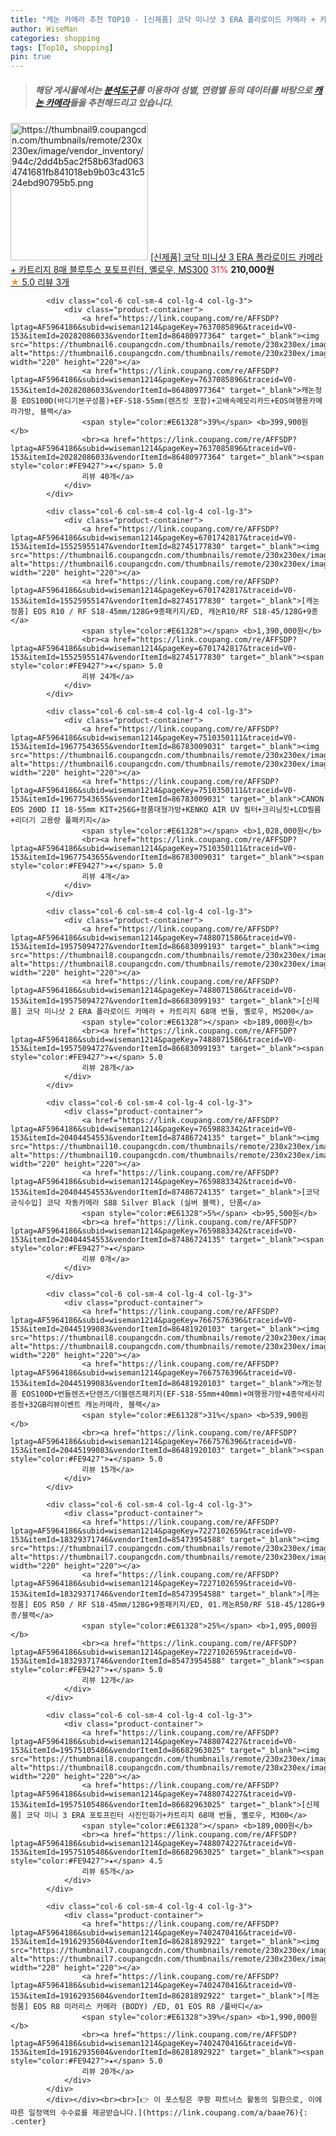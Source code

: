 ```yaml
---
title: "캐논 카메라 추천 TOP10 - [신제품] 코닥 미니샷 3 ERA 폴라로이드 카메라 + 카트리지 8매 블루투스 포토프린터, 옐로우, MS300"
author: WiseMan
categories: shopping
tags: [Top10, shopping]
pin: true
---
```


> ##### 해당 게시물에서는 [**분석도구**](https://itemscout.io/)를 이용하여 **성별**, **연령별** 등의 데이터를 바탕으로 [**캐논 카메라**](https://link.coupang.com/a/baae76)들을 추천해드리고 있습니다.
<div class="container"><div class="row">
            <div class="col-6 col-sm-4 col-lg-4 col-lg-3">
                <div class="product-container">
                    <a href="https://link.coupang.com/re/AFFSDP?lptag=AF5964186&subid=wiseman1214&pageKey=7488071635&traceid=V0-153&itemId=19575094938&vendorItemId=86683127184" target="_blank"><img src="https://thumbnail9.coupangcdn.com/thumbnails/remote/230x230ex/image/vendor_inventory/944c/2dd4b5ac2f58b63fad0634741681fb841018eb9b03c431c524ebd90795b5.png" alt="https://thumbnail9.coupangcdn.com/thumbnails/remote/230x230ex/image/vendor_inventory/944c/2dd4b5ac2f58b63fad0634741681fb841018eb9b03c431c524ebd90795b5.png" width="220" height="220"></a>
                    <a href="https://link.coupang.com/re/AFFSDP?lptag=AF5964186&subid=wiseman1214&pageKey=7488071635&traceid=V0-153&itemId=19575094938&vendorItemId=86683127184" target="_blank">[신제품] 코닥 미니샷 3 ERA 폴라로이드 카메라 + 카트리지 8매 블루투스 포토프린터, 옐로우, MS300</a>
                    <span style="color:#E61328">31%</span> <b>210,000원</b>
                    <br><a href="https://link.coupang.com/re/AFFSDP?lptag=AF5964186&subid=wiseman1214&pageKey=7488071635&traceid=V0-153&itemId=19575094938&vendorItemId=86683127184" target="_blank"><span style="color:#FE9427">★</span> 5.0
                    리뷰 3개</a>
                </div>
            </div>
            
            <div class="col-6 col-sm-4 col-lg-4 col-lg-3">
                <div class="product-container">
                    <a href="https://link.coupang.com/re/AFFSDP?lptag=AF5964186&subid=wiseman1214&pageKey=7637085896&traceid=V0-153&itemId=20282086033&vendorItemId=86480977364" target="_blank"><img src="https://thumbnail6.coupangcdn.com/thumbnails/remote/230x230ex/image/vendor_inventory/430b/77f2cc179649157ccd5e0199a4546ddea1d010bae3fef6b734e7599d0ee0.jpg" alt="https://thumbnail6.coupangcdn.com/thumbnails/remote/230x230ex/image/vendor_inventory/430b/77f2cc179649157ccd5e0199a4546ddea1d010bae3fef6b734e7599d0ee0.jpg" width="220" height="220"></a>
                    <a href="https://link.coupang.com/re/AFFSDP?lptag=AF5964186&subid=wiseman1214&pageKey=7637085896&traceid=V0-153&itemId=20282086033&vendorItemId=86480977364" target="_blank">캐논정품 EOS100D(바디기본구성품)+EF-S18-55mm(렌즈킷 포함)+고배속메모리카드+EOS여행용카메라가방, 블랙</a>
                    <span style="color:#E61328">39%</span> <b>399,900원</b>
                    <br><a href="https://link.coupang.com/re/AFFSDP?lptag=AF5964186&subid=wiseman1214&pageKey=7637085896&traceid=V0-153&itemId=20282086033&vendorItemId=86480977364" target="_blank"><span style="color:#FE9427">★</span> 5.0
                    리뷰 40개</a>
                </div>
            </div>
            
            <div class="col-6 col-sm-4 col-lg-4 col-lg-3">
                <div class="product-container">
                    <a href="https://link.coupang.com/re/AFFSDP?lptag=AF5964186&subid=wiseman1214&pageKey=6701742817&traceid=V0-153&itemId=15525955147&vendorItemId=82745177830" target="_blank"><img src="https://thumbnail6.coupangcdn.com/thumbnails/remote/230x230ex/image/vendor_inventory/f30b/9dc506e96383465b7fcb64d775d6b1d539afd6a7ac48d275aa0a57c072b2.jpg" alt="https://thumbnail6.coupangcdn.com/thumbnails/remote/230x230ex/image/vendor_inventory/f30b/9dc506e96383465b7fcb64d775d6b1d539afd6a7ac48d275aa0a57c072b2.jpg" width="220" height="220"></a>
                    <a href="https://link.coupang.com/re/AFFSDP?lptag=AF5964186&subid=wiseman1214&pageKey=6701742817&traceid=V0-153&itemId=15525955147&vendorItemId=82745177830" target="_blank">[캐논 정품] EOS R10 / RF S18-45mm/128G+9종패키지/ED, 캐논R10/RF S18-45/128G+9종</a>
                    <span style="color:#E61328"></span> <b>1,390,000원</b>
                    <br><a href="https://link.coupang.com/re/AFFSDP?lptag=AF5964186&subid=wiseman1214&pageKey=6701742817&traceid=V0-153&itemId=15525955147&vendorItemId=82745177830" target="_blank"><span style="color:#FE9427">★</span> 5.0
                    리뷰 24개</a>
                </div>
            </div>
            
            <div class="col-6 col-sm-4 col-lg-4 col-lg-3">
                <div class="product-container">
                    <a href="https://link.coupang.com/re/AFFSDP?lptag=AF5964186&subid=wiseman1214&pageKey=7510350111&traceid=V0-153&itemId=19677543655&vendorItemId=86783009031" target="_blank"><img src="https://thumbnail6.coupangcdn.com/thumbnails/remote/230x230ex/image/vendor_inventory/c263/9ef55ed5f2eaf038ce3607407c860d4261a5b9bd3ca9daadb42884f47235.jpg" alt="https://thumbnail6.coupangcdn.com/thumbnails/remote/230x230ex/image/vendor_inventory/c263/9ef55ed5f2eaf038ce3607407c860d4261a5b9bd3ca9daadb42884f47235.jpg" width="220" height="220"></a>
                    <a href="https://link.coupang.com/re/AFFSDP?lptag=AF5964186&subid=wiseman1214&pageKey=7510350111&traceid=V0-153&itemId=19677543655&vendorItemId=86783009031" target="_blank">CANON EOS 200D II 18-55mm KIT+256G+정품대형가방+KENKO AIR UV 필터+크리닝킷+LCD필름+리더기 고용량 풀패키지</a>
                    <span style="color:#E61328"></span> <b>1,028,000원</b>
                    <br><a href="https://link.coupang.com/re/AFFSDP?lptag=AF5964186&subid=wiseman1214&pageKey=7510350111&traceid=V0-153&itemId=19677543655&vendorItemId=86783009031" target="_blank"><span style="color:#FE9427">★</span> 5.0
                    리뷰 4개</a>
                </div>
            </div>
            
            <div class="col-6 col-sm-4 col-lg-4 col-lg-3">
                <div class="product-container">
                    <a href="https://link.coupang.com/re/AFFSDP?lptag=AF5964186&subid=wiseman1214&pageKey=7488071586&traceid=V0-153&itemId=19575094727&vendorItemId=86683099193" target="_blank"><img src="https://thumbnail8.coupangcdn.com/thumbnails/remote/230x230ex/image/vendor_inventory/7a61/58a14ac4ad315c254c49a09abc3f62db5ab473267f8b99633669932a656f.png" alt="https://thumbnail8.coupangcdn.com/thumbnails/remote/230x230ex/image/vendor_inventory/7a61/58a14ac4ad315c254c49a09abc3f62db5ab473267f8b99633669932a656f.png" width="220" height="220"></a>
                    <a href="https://link.coupang.com/re/AFFSDP?lptag=AF5964186&subid=wiseman1214&pageKey=7488071586&traceid=V0-153&itemId=19575094727&vendorItemId=86683099193" target="_blank">[신제품] 코닥 미니샷 2 ERA 폴라로이드 카메라 + 카트리지 68매 번들, 옐로우, MS200</a>
                    <span style="color:#E61328"></span> <b>189,000원</b>
                    <br><a href="https://link.coupang.com/re/AFFSDP?lptag=AF5964186&subid=wiseman1214&pageKey=7488071586&traceid=V0-153&itemId=19575094727&vendorItemId=86683099193" target="_blank"><span style="color:#FE9427">★</span> 5.0
                    리뷰 28개</a>
                </div>
            </div>
            
            <div class="col-6 col-sm-4 col-lg-4 col-lg-3">
                <div class="product-container">
                    <a href="https://link.coupang.com/re/AFFSDP?lptag=AF5964186&subid=wiseman1214&pageKey=7659883342&traceid=V0-153&itemId=20404454553&vendorItemId=87486724135" target="_blank"><img src="https://thumbnail10.coupangcdn.com/thumbnails/remote/230x230ex/image/vendor_inventory/87d8/a09ef3541cf542a507ed8dcfbd886161359575c0d20ac37d8855fe1d606f.jpg" alt="https://thumbnail10.coupangcdn.com/thumbnails/remote/230x230ex/image/vendor_inventory/87d8/a09ef3541cf542a507ed8dcfbd886161359575c0d20ac37d8855fe1d606f.jpg" width="220" height="220"></a>
                    <a href="https://link.coupang.com/re/AFFSDP?lptag=AF5964186&subid=wiseman1214&pageKey=7659883342&traceid=V0-153&itemId=20404454553&vendorItemId=87486724135" target="_blank">[코닥공식수입] 코닥 자동카메라 S88 Silver Black (실버 블랙), 단품</a>
                    <span style="color:#E61328">5%</span> <b>95,500원</b>
                    <br><a href="https://link.coupang.com/re/AFFSDP?lptag=AF5964186&subid=wiseman1214&pageKey=7659883342&traceid=V0-153&itemId=20404454553&vendorItemId=87486724135" target="_blank"><span style="color:#FE9427">★</span> 
                    리뷰 0개</a>
                </div>
            </div>
            
            <div class="col-6 col-sm-4 col-lg-4 col-lg-3">
                <div class="product-container">
                    <a href="https://link.coupang.com/re/AFFSDP?lptag=AF5964186&subid=wiseman1214&pageKey=7667576396&traceid=V0-153&itemId=20445199083&vendorItemId=86481920103" target="_blank"><img src="https://thumbnail8.coupangcdn.com/thumbnails/remote/230x230ex/image/vendor_inventory/8335/81d2a60b457ae6c8bbeb81f0a571dbe7afa3c7d53dff6a1e078e8830e8eb.jpg" alt="https://thumbnail8.coupangcdn.com/thumbnails/remote/230x230ex/image/vendor_inventory/8335/81d2a60b457ae6c8bbeb81f0a571dbe7afa3c7d53dff6a1e078e8830e8eb.jpg" width="220" height="220"></a>
                    <a href="https://link.coupang.com/re/AFFSDP?lptag=AF5964186&subid=wiseman1214&pageKey=7667576396&traceid=V0-153&itemId=20445199083&vendorItemId=86481920103" target="_blank">캐논정품 EOS100D+번들렌즈+단렌즈/더블렌즈패키지(EF-S18-55mm+40mm)+여행용가방+4종악세사리증정+32GB리뷰이벤트 캐논카메라, 블랙</a>
                    <span style="color:#E61328">31%</span> <b>539,900원</b>
                    <br><a href="https://link.coupang.com/re/AFFSDP?lptag=AF5964186&subid=wiseman1214&pageKey=7667576396&traceid=V0-153&itemId=20445199083&vendorItemId=86481920103" target="_blank"><span style="color:#FE9427">★</span> 5.0
                    리뷰 15개</a>
                </div>
            </div>
            
            <div class="col-6 col-sm-4 col-lg-4 col-lg-3">
                <div class="product-container">
                    <a href="https://link.coupang.com/re/AFFSDP?lptag=AF5964186&subid=wiseman1214&pageKey=7227102659&traceid=V0-153&itemId=18329371746&vendorItemId=85473954588" target="_blank"><img src="https://thumbnail7.coupangcdn.com/thumbnails/remote/230x230ex/image/vendor_inventory/7751/e308fd589be231729435d6273529a18b6e6dfc00162b004a05a2932a7e5b.jpg" alt="https://thumbnail7.coupangcdn.com/thumbnails/remote/230x230ex/image/vendor_inventory/7751/e308fd589be231729435d6273529a18b6e6dfc00162b004a05a2932a7e5b.jpg" width="220" height="220"></a>
                    <a href="https://link.coupang.com/re/AFFSDP?lptag=AF5964186&subid=wiseman1214&pageKey=7227102659&traceid=V0-153&itemId=18329371746&vendorItemId=85473954588" target="_blank">[캐논 정품] EOS R50 / RF S18-45mm/128G+9종패키지/ED, 01.캐논R50/RF S18-45/128G+9종/블랙</a>
                    <span style="color:#E61328">25%</span> <b>1,095,000원</b>
                    <br><a href="https://link.coupang.com/re/AFFSDP?lptag=AF5964186&subid=wiseman1214&pageKey=7227102659&traceid=V0-153&itemId=18329371746&vendorItemId=85473954588" target="_blank"><span style="color:#FE9427">★</span> 5.0
                    리뷰 12개</a>
                </div>
            </div>
            
            <div class="col-6 col-sm-4 col-lg-4 col-lg-3">
                <div class="product-container">
                    <a href="https://link.coupang.com/re/AFFSDP?lptag=AF5964186&subid=wiseman1214&pageKey=7488074227&traceid=V0-153&itemId=19575105486&vendorItemId=86682963025" target="_blank"><img src="https://thumbnail8.coupangcdn.com/thumbnails/remote/230x230ex/image/vendor_inventory/aac1/b3428ff644e7ea04beb142f809d58c1652dbfc9aa660cd2f5ccef9b1d356.png" alt="https://thumbnail8.coupangcdn.com/thumbnails/remote/230x230ex/image/vendor_inventory/aac1/b3428ff644e7ea04beb142f809d58c1652dbfc9aa660cd2f5ccef9b1d356.png" width="220" height="220"></a>
                    <a href="https://link.coupang.com/re/AFFSDP?lptag=AF5964186&subid=wiseman1214&pageKey=7488074227&traceid=V0-153&itemId=19575105486&vendorItemId=86682963025" target="_blank">[신제품] 코닥 미니 3 ERA 포토프린터 사진인화기+카트리지 68매 번들, 옐로우, M300</a>
                    <span style="color:#E61328"></span> <b>189,000원</b>
                    <br><a href="https://link.coupang.com/re/AFFSDP?lptag=AF5964186&subid=wiseman1214&pageKey=7488074227&traceid=V0-153&itemId=19575105486&vendorItemId=86682963025" target="_blank"><span style="color:#FE9427">★</span> 4.5
                    리뷰 65개</a>
                </div>
            </div>
            
            <div class="col-6 col-sm-4 col-lg-4 col-lg-3">
                <div class="product-container">
                    <a href="https://link.coupang.com/re/AFFSDP?lptag=AF5964186&subid=wiseman1214&pageKey=7402470416&traceid=V0-153&itemId=19162935604&vendorItemId=86281892922" target="_blank"><img src="https://thumbnail7.coupangcdn.com/thumbnails/remote/230x230ex/image/vendor_inventory/7641/22afe5d3910aedb584902a64e1566a52c6daccb80ed6c88fd29f8d6da557.jpg" alt="https://thumbnail7.coupangcdn.com/thumbnails/remote/230x230ex/image/vendor_inventory/7641/22afe5d3910aedb584902a64e1566a52c6daccb80ed6c88fd29f8d6da557.jpg" width="220" height="220"></a>
                    <a href="https://link.coupang.com/re/AFFSDP?lptag=AF5964186&subid=wiseman1214&pageKey=7402470416&traceid=V0-153&itemId=19162935604&vendorItemId=86281892922" target="_blank">[캐논 정품] EOS R8 미러리스 카메라 (BODY) /ED, 01 EOS R8 /풀바디</a>
                    <span style="color:#E61328">39%</span> <b>1,990,000원</b>
                    <br><a href="https://link.coupang.com/re/AFFSDP?lptag=AF5964186&subid=wiseman1214&pageKey=7402470416&traceid=V0-153&itemId=19162935604&vendorItemId=86281892922" target="_blank"><span style="color:#FE9427">★</span> 5.0
                    리뷰 20개</a>
                </div>
            </div>
            </div></div><br><br>[👉 이 포스팅은 쿠팡 파트너스 활동의 일환으로, 이에 따른 일정액의 수수료를 제공받습니다.](https://link.coupang.com/a/baae76){: .center}